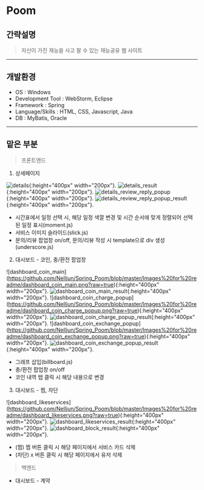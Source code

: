 Poom
=========

간략설명
----------
> 자신이 가진 재능을 사고 팔 수 있는 재능공유 웹 사이트

********

개발환경
----------
- OS : Windows
- Development Tool : WebStorm, Eclipse
- Framework : Spring
- Language/Skills : HTML, CSS, Javascript, Java
- DB : MyBatis, Oracle

********

맡은 부분
----------

> 프론트엔드

1. 상세페이지

![details](https://github.com/Nelljun/Spring_Poom/blob/master/Images%20for%20readme/details.png?raw=true){:height="400px" width="200px"}. ![details_result](https://github.com/Nelljun/Spring_Poom/blob/master/Images%20for%20readme/details_result.png?raw=true){:height="400px" width="200px"}.
![details_review_reply_popup](https://github.com/Nelljun/Spring_Poom/blob/master/Images%20for%20readme/details_review_reply_popup.png?raw=true){:height="400px" width="200px"}. ![details_review_reply_popup_result](https://github.com/Nelljun/Spring_Poom/blob/master/Images%20for%20readme/details_review_reply_popup_result.PNG?raw=true){:height="400px" width="200px"}.

- 시간표에서 일정 선택 시, 해당 일정 색깔 변경 및 시간 순서에 맞게 정렬되어 선택된 일정 표시(moment.js)
- 서비스 이미지 슬라이드(slick.js)
- 문의/리뷰 팝업창 on/off, 문의/리뷰 작성 시 template으로 div 생성(underscore.js)


2. 대시보드 - 코인, 충/환전 팝업창

![dashboard_coin_main] (https://github.com/Nelljun/Spring_Poom/blob/master/Images%20for%20readme/dashboard_coin_main.png?raw=true){:height="400px" width="200px"}. ![dashboard_coin_main_result](https://github.com/Nelljun/Spring_Poom/blob/master/Images%20for%20readme/dashboard_coin_main_result.png?raw=true){:height="400px" width="200px"}.
![dashboard_coin_charge_popup] (https://github.com/Nelljun/Spring_Poom/blob/master/Images%20for%20readme/dashboard_coin_charge_popup.png?raw=true){:height="400px" width="200px"}. ![dashboard_coin_charge_popup_result](https://github.com/Nelljun/Spring_Poom/blob/master/Images%20for%20readme/dashboard_coin_charge_popup_result.JPG?raw=true){:height="400px" width="200px"}.
![dashboard_coin_exchange_popup] (https://github.com/Nelljun/Spring_Poom/blob/master/Images%20for%20readme/dashboard_coin_exchange_popup.png?raw=true){:height="400px" width="200px"}. ![dashboard_coin_exchange_popup_result](https://github.com/Nelljun/Spring_Poom/blob/master/Images%20for%20readme/dashboard_coin_exchange_popup_result.JPG?raw=true){:height="400px" width="200px"}.

- 그래프 삽입(billboard.js)
- 충/환전 팝업창 on/off
- 코인 내역 탭 클릭 시 해당 내용으로 변경


3. 대시보드 - 찜, 차단

![dashboard_likeservices] (https://github.com/Nelljun/Spring_Poom/blob/master/Images%20for%20readme/dashboard_likeservices.png?raw=true){:height="400px" width="200px"}. ![dashboard_likeservices_result](https://github.com/Nelljun/Spring_Poom/blob/master/Images%20for%20readme/dashboard_likeservices_result.png?raw=true){:height="400px" width="200px"}.
![dashboard_block_result](https://github.com/Nelljun/Spring_Poom/blob/master/Images%20for%20readme/dashboard_block_result.png?raw=true){:height="400px" width="200px"}.

- (찜) 찜 버튼 클릭 시 해당 페이지에서 서비스 카드 삭제
- (차단) x 버튼 클릭 시 해당 페이지에서 유저 삭제


> 백엔드

+ 대시보드 - 계약
